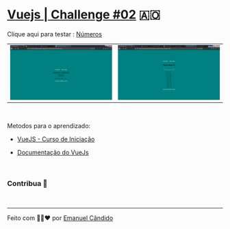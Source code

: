 # [Vuejs | Challenge #02](https://emanuelcandido-js.netlify.app/javascript/vuejs/challenges/02_numbers/numbers.html) 🇦🇴

<p align="center">

Clique aqui para testar : [Números](https://emanuelcandido-js.netlify.app/javascript/vuejs/challenges/02_numbers/numbers.html)


<table>
<tbody>
<td>
<a href="https://emanuelcandido-js.netlify.app/javascript/vuejs/challenges/02_numbers/numbers.html">
<img src="../00_assets/02_numbers_01.png">
</a>
</td>
<td>
<a href="https://emanuelcandido-js.netlify.app/javascript/vuejs/challenges/02_numbers/numbers.html">
<img src="../00_assets/02_numbers_02.png">
</a>
</td>
</tbody>
</table>


</p>

<br>

Metodos para o aprendizado:

- [VueJS - Curso de Iniciação](https://www.youtube.com/playlist?list=PLXik_5Br-zO_xQHAH9GrNR1gAefYWaKxz)

- [Documentação do VueJs](https://br.vuejs.org/v2/guide/)

<br>

### Contribua 🖤

<br>

---

Feito com 🖤💛❤ por [Emanuel Cândido](https://emanueljosecandido.github.io/)
